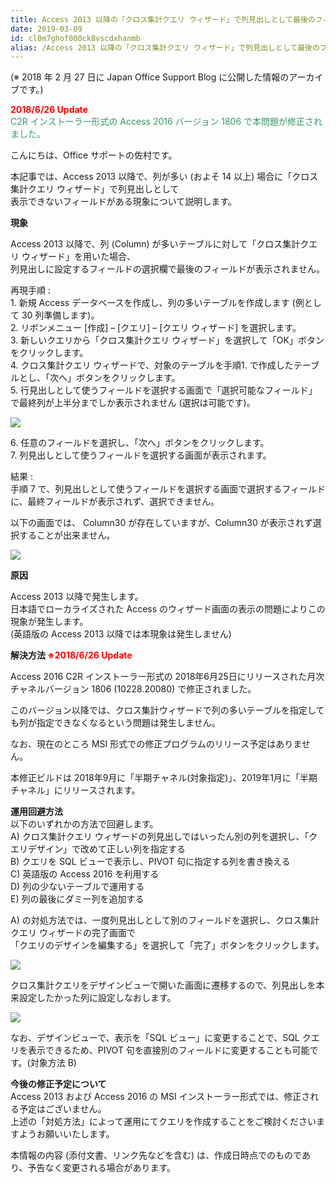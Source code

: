 ```yaml
---
title: Access 2013 以降の「クロス集計クエリ ウィザード」で列見出しとして最後のフィールドが利用できない
date: 2019-03-09
id: cl0m7ghof000ck8vscdxhanmb
alias: /Access 2013 以降の「クロス集計クエリ ウィザード」で列見出しとして最後のフィールドが利用できない/
---
```


(※ 2018 年 2 月 27 日に Japan Office Support Blog に公開した情報のアーカイブです。)

<span style="color:#ff0000">**2018/6/26 Update**</span>  
<span style="color:#339966">C2R インストーラー形式の Access 2016 バージョン 1806 で本問題が修正されました。</span>

こんにちは、Office サポートの佐村です。

本記事では、Access 2013 以降で、列が多い (およそ 14 以上) 場合に「クロス集計クエリ ウィザード」で列見出しとして  
表示できないフィールドがある現象について説明します。

  

**現象**  
  
Access 2013 以降で、列 (Column) が多いテーブルに対して「クロス集計クエリ ウィザード」を用いた場合、  
列見出しに設定するフィールドの選択欄で最後のフィールドが表示されません。

  

再現手順 :  
1\. 新規 Access データベースを作成し、列の多いテーブルを作成します (例として 30 列準備します)。  
2\. リボンメニュー \[作成\] – \[クエリ\] – \[クエリ ウィザード\] を選択します。  
3\. 新しいクエリから「クロス集計クエリ ウィザード」を選択して「OK」ボタンをクリックします。  
4\. クロス集計クエリ ウィザードで、対象のテーブルを手順1. で作成したテーブルとし、「次へ」ボタンをクリックします。  
5\. 行見出しとして使うフィールドを選択する画面で「選択可能なフィールド」で最終列が上半分までしか表示されません (選択は可能です)。

![](image1.png)

  

6\. 任意のフィールドを選択し、「次へ」ボタンをクリックします。  
7\. 列見出しとして使うフィールドを選択する画面が表示されます。  

  

結果 :  
手順 7 で、列見出しとして使うフィールドを選択する画面で選択するフィールドに、最終フィールドが表示されず、選択できません。  
  
以下の画面では、 Column30 が存在していますが、Column30 が表示されず選択することが出来ません。  
[](https://msdnshared.blob.core.windows.net/media/2018/02/CrossQuery2.jpg)

![](image2.png)  

**原因**  
  
Access 2013 以降で発生します。  
日本語でローカライズされた Access のウィザード画面の表示の問題によりこの現象が発生します。  
(英語版の Access 2013 以降では本現象は発生しません)  

  

**解決方法 <span style="color:#ff0000">※2018/6/26 Update</span>**

Access 2016 C2R インストーラー形式の 2018年6月25日にリリースされた月次チャネルバージョン 1806 (10228.20080) で修正されました。  

このバージョン以降では、クロス集計ウィザードで列の多いテーブルを指定しても列が指定できなくなるという問題は発生しません。  

なお、現在のところ MSI 形式での修正プログラムのリリース予定はありません。  

本修正ビルドは 2018年9月に「半期チャネル(対象指定)」、2019年1月に「半期チャネル」にリリースされます。  

  

**運用回避方法**  
以下のいずれかの方法で回避します。  
A) クロス集計クエリ ウィザードの列見出しではいったん別の列を選択し、「クエリデザイン」で改めて正しい列を指定する  
B) クエリを SQL ビューで表示し、PIVOT 句に指定する列を書き換える  
C) 英語版の Access 2016 を利用する  
D) 列の少ないテーブルで運用する  
E) 列の最後にダミー列を追加する

  

A) の対処方法では、一度列見出しとして別のフィールドを選択し、クロス集計クエリ ウィザードの完了画面で  
「クエリのデザインを編集する」を選択して「完了」ボタンをクリックします。

![](image3.png)  
  
クロス集計クエリをデザインビューで開いた画面に遷移するので、列見出しを本来設定したかった列に設定しなおします。  

[](https://msdnshared.blob.core.windows.net/media/2018/02/CrossQuery4.jpg)![](image4.png)  
  
なお、デザインビューで、表示を「SQL ビュー」に変更することで、SQL クエリを表示できるため、PIVOT 句を直接別のフィールドに変更することも可能です。(対象方法 B)  

  

**今後の修正予定について**  
Access 2013 および Access 2016 の MSI インストーラー形式では、修正される予定はございません。  
上述の「対処方法」によって運用にてクエリを作成することをご検討くださいますようお願いいたします。  

  

本情報の内容 (添付文書、リンク先などを含む) は、作成日時点でのものであり、予告なく変更される場合があります。